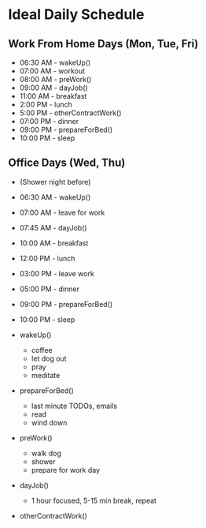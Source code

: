 # Ideal Daily Schedule

## Work From Home Days (Mon, Tue, Fri)
- 06:30 AM - wakeUp()
- 07:00 AM - workout
- 08:00 AM - preWork()
- 09:00 AM - dayJob()
- 11:00 AM - breakfast
- 2:00 PM - lunch
- 5:00 PM - otherContractWork()
- 07:00 PM - dinner
- 09:00 PM - prepareForBed()
- 10:00 PM - sleep

## Office Days (Wed, Thu)
* (Shower night before)
- 06:30 AM - wakeUp()
- 07:00 AM - leave for work
- 07:45 AM - dayJob()
- 10:00 AM - breakfast
- 12:00 PM - lunch
- 03:00 PM - leave work
- 05:00 PM - dinner
- 09:00 PM - prepareForBed()
- 10:00 PM - sleep


- wakeUp()
	- coffee
	- let dog out
	- pray
	- meditate
- prepareForBed()
	- last minute TODOs, emails
	- read
	- wind down
- preWork()
	- walk dog
	- shower
	- prepare for work day
- dayJob()
	- 1 hour focused, 5-15 min break, repeat
- otherContractWork()